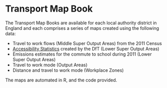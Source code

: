 Transport Map Book
==================

The Transport Map Books are available for each local authority district in England and each comprises a series of maps created using the following data:

* Travel to work flows (Middle Super Output Areas) from the 2011 Census
* [Accessibility Statistics](http://www.dft.gov.uk/statistics/series/accessibility/) created by the DfT (Lower Super Output Areas)
* Emissions estimates for the commute to school during 2011 (Lower Super Output Areas)
* Travel to work mode (Output Areas)
* Distance and travel to work mode (Workplace Zones)

The maps are automated in R, and the code provided.

